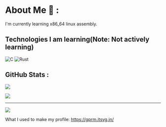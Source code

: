 # About Me 🥔 :

I'm currently learning x86_64 linux assembly.

## Technologies I am learning(Note: Not actively learning)

![C](https://img.shields.io/badge/c-%2300599C.svg?style=for-the-badge&logo=c&logoColor=white) ![Rust](https://img.shields.io/badge/rust-%23000000.svg?style=for-the-badge&logo=rust&logoColor=white)

## GitHub Stats :

![](https://github-readme-stats.vercel.app/api/top-langs/?username=MeMeBallJM&theme=calm&hide_border=false&include_all_commits=false&count_private=false&layout=compact)

<!-- ![](https://github-readme-stats.vercel.app/api?username=MeMeBallJM&theme=calm&hide_border=false&include_all_commits=false&count_private=false)<br/> -->

![](https://github-readme-streak-stats.herokuapp.com/?user=MeMeBallJM&theme=calm&hide_border=false)<br/>

---

[![](https://visitcount.itsvg.in/api?id=MeMeBallJM&icon=0&color=0)](https://visitcount.itsvg.in)

What I used to make my profile: https://gprm.itsvg.in/
